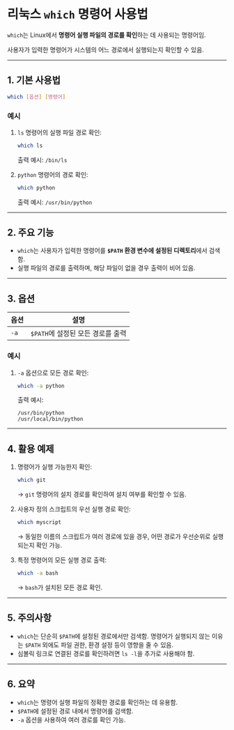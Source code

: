 
# 리눅스 `which` 명령어 사용법

`which`는 Linux에서 **명령어 실행 파일의 경로를 확인**하는 데 사용되는 명령어임. 

사용자가 입력한 명령어가 시스템의 어느 경로에서 실행되는지 확인할 수 있음.

---

## 1. 기본 사용법
```bash
which [옵션] [명령어]
```

### 예시
1. `ls` 명령어의 실행 파일 경로 확인:
   ```bash
   which ls
   ```
   출력 예시: `/bin/ls`

2. `python` 명령어의 경로 확인:
   ```bash
   which python
   ```
   출력 예시: `/usr/bin/python`

---

## 2. 주요 기능
- `which`는 사용자가 입력한 명령어를 **`$PATH` 환경 변수에 설정된 디렉토리**에서 검색함.
- 실행 파일의 경로를 출력하며, 해당 파일이 없을 경우 출력이 비어 있음.

---

## 3. 옵션
| 옵션       | 설명                                   |
|------------|---------------------------------------|
| `-a`       | `$PATH`에 설정된 모든 경로를 출력       |

### 예시
1. `-a` 옵션으로 모든 경로 확인:
   ```bash
   which -a python
   ```
   출력 예시:
   ```
   /usr/bin/python
   /usr/local/bin/python
   ```

---

## 4. 활용 예제
1. 명령어가 실행 가능한지 확인:
   ```bash
   which git
   ```
   → `git` 명령어의 설치 경로를 확인하여 설치 여부를 확인할 수 있음.

2. 사용자 정의 스크립트의 우선 실행 경로 확인:
   ```bash
   which myscript
   ```
   → 동일한 이름의 스크립트가 여러 경로에 있을 경우, 어떤 경로가 우선순위로 실행되는지 확인 가능.

3. 특정 명령어의 모든 실행 경로 출력:
   ```bash
   which -a bash
   ```
   → `bash`가 설치된 모든 경로 확인.

---

## 5. 주의사항
- `which`는 단순히 `$PATH`에 설정된 경로에서만 검색함. 명령어가 실행되지 않는 이유는 `$PATH` 외에도 파일 권한, 환경 설정 등이 영향을 줄 수 있음.
- 심볼릭 링크로 연결된 경로를 확인하려면 `ls -l`을 추가로 사용해야 함.

---

## 6. 요약
- `which`는 명령어 실행 파일의 정확한 경로를 확인하는 데 유용함.
- `$PATH`에 설정된 경로 내에서 명령어를 검색함.
- `-a` 옵션을 사용하여 여러 경로를 확인 가능.

